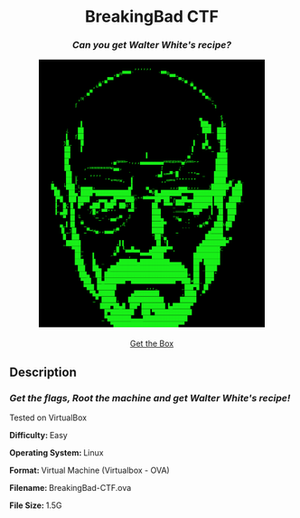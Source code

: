 <div align="center">
<h1>BreakingBad CTF</h1>
<h3><i>Can you get Walter White's recipe?</i></h3>
<img src="1.png" width="400px">
  <br>
</br>
<a href="https://drive.google.com/file/d/1sV8dcL1Gth5fb0WNYUbqSIFtssVeLPVT/view?usp=sharing">Get the Box</a>
</div>

<h2>Description</h2>
<h3><b><i>Get the flags, Root the machine and get Walter White's recipe!</i></b></h3>
<p>Tested on VirtualBox</p>
<p><b>Difficulty: </b> Easy</p>
<p><b>Operating System: </b>Linux</p>
<p><b>Format: </b>Virtual Machine (Virtualbox - OVA)</p>
<p><b>Filename: </b>BreakingBad-CTF.ova</p>
<p><b>File Size: </b>1.5G</p>






